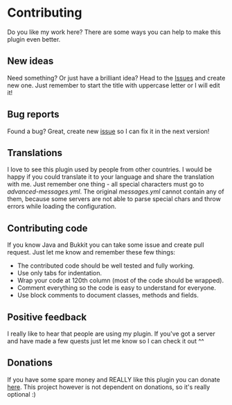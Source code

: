 # Contributing

Do you like my work here? There are some ways you can help to make this plugin even better.

## New ideas

Need something? Or just have a brilliant idea? Head to the [Issues](https://github.com/Co0sh/BetonQuest/issues) and create new one. Just remember to start the title with uppercase letter or I will edit it!

## Bug reports

Found a bug? Great, create new [issue](https://github.com/Co0sh/BetonQuest/issues) so I can fix it in the next version!

## Translations

I love to see this plugin used by people from other countries. I would be happy if you could translate it to your language and share the translation with me. Just remember one thing - all special characters must go to _advanced-messages.yml_. The original _messages.yml_ cannot contain any of them, because some servers are not able to parse special chars and throw errors while loading the configuration.

## Contributing code

If you know Java and Bukkit you can take some issue and create pull request. Just let me know and remember these few things:

* The contributed code should be well tested and fully working.
* Use only tabs for indentation.
* Wrap your code at 120th column (most of the code should be wrapped).
* Comment everything so the code is easy to understand for everyone.
* Use block comments to document classes, methods and fields.

## Positive feedback

I really like to hear that people are using my plugin. If you've got a server and have made a few quests just let me know so I can check it out ^^

## Donations

If you have some spare money and REALLY like this plugin you can donate [here](https://www.paypal.com/cgi-bin/webscr?cmd=_s-xclick&hosted_button_id=KG6S76KP4W6UG). This project however is not dependent on donations, so it's really optional :)
